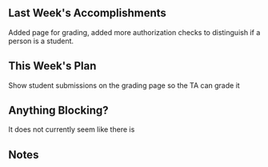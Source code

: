 ## Last Week's Accomplishments


Added page for grading, added more authorization checks to distinguish
if a person is a student.

## This Week's Plan
Show student submissions on the grading page so the TA can grade it
## Anything Blocking?
It does not currently seem like there is

## Notes
